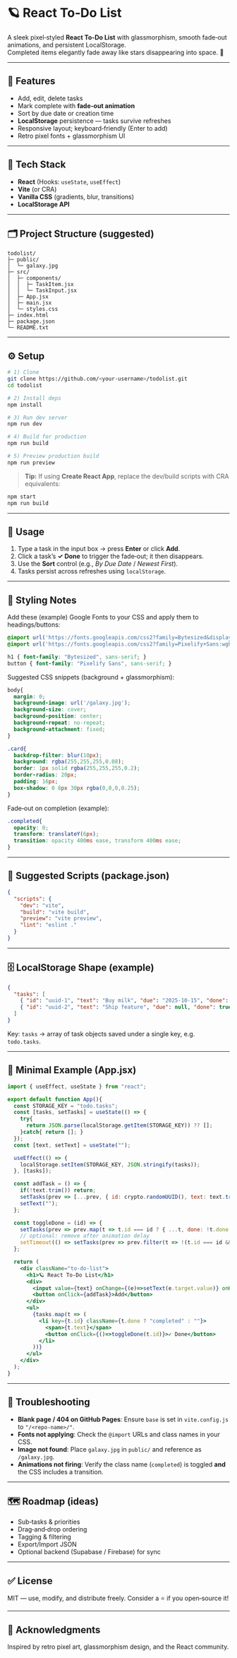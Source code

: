 # 🪐 React To‑Do List

A sleek pixel‑styled **React To‑Do List** with glassmorphism, smooth fade‑out animations, and persistent LocalStorage.  
Completed items elegantly fade away like stars disappearing into space. 🌌

---

## 🚀 Features
- Add, edit, delete tasks
- Mark complete with **fade‑out animation**
- Sort by due date or creation time
- **LocalStorage** persistence — tasks survive refreshes
- Responsive layout; keyboard‑friendly (Enter to add)
- Retro pixel fonts + glassmorphism UI

---

## 🧠 Tech Stack
- **React** (Hooks: `useState`, `useEffect`)
- **Vite** (or CRA)
- **Vanilla CSS** (gradients, blur, transitions)
- **LocalStorage API**

---

## 🗂 Project Structure (suggested)
```
todolist/
├─ public/
│  └─ galaxy.jpg
├─ src/
│  ├─ components/
│  │  ├─ TaskItem.jsx
│  │  └─ TaskInput.jsx
│  ├─ App.jsx
│  ├─ main.jsx
│  └─ styles.css
├─ index.html
├─ package.json
└─ README.txt
```

---

## ⚙️ Setup
```bash
# 1) Clone
git clone https://github.com/<your-username>/todolist.git
cd todolist

# 2) Install deps
npm install

# 3) Run dev server
npm run dev

# 4) Build for production
npm run build

# 5) Preview production build
npm run preview
```

> **Tip:** If using **Create React App**, replace the dev/build scripts with CRA equivalents:
```bash
npm start
npm run build
```

---

## 🧩 Usage
1. Type a task in the input box → press **Enter** or click **Add**.  
2. Click a task’s **✓ Done** to trigger the fade‑out; it then disappears.  
3. Use the **Sort** control (e.g., *By Due Date* / *Newest First*).  
4. Tasks persist across refreshes using `localStorage`.  

---

## 🎨 Styling Notes
Add these (example) Google Fonts to your CSS and apply them to headings/buttons:
```css
@import url('https://fonts.googleapis.com/css2?family=Bytesized&display=swap');
@import url('https://fonts.googleapis.com/css2?family=Pixelify+Sans:wght@400..700&display=swap');

h1 { font-family: "Bytesized", sans-serif; }
button { font-family: "Pixelify Sans", sans-serif; }
```

Suggested CSS snippets (background + glassmorphism):
```css
body{
  margin: 0;
  background-image: url('/galaxy.jpg');
  background-size: cover;
  background-position: center;
  background-repeat: no-repeat;
  background-attachment: fixed;
}

.card{
  backdrop-filter: blur(10px);
  background: rgba(255,255,255,0.08);
  border: 1px solid rgba(255,255,255,0.2);
  border-radius: 20px;
  padding: 16px;
  box-shadow: 0 8px 30px rgba(0,0,0,0.25);
}
```

Fade‑out on completion (example):
```css
.completed{
  opacity: 0;
  transform: translateY(6px);
  transition: opacity 400ms ease, transform 400ms ease;
}
```

---

## 🧪 Suggested Scripts (package.json)
```json
{
  "scripts": {
    "dev": "vite",
    "build": "vite build",
    "preview": "vite preview",
    "lint": "eslint ."
  }
}
```

---

## 🗄 LocalStorage Shape (example)
```json
{
  "tasks": [
    { "id": "uuid-1", "text": "Buy milk", "due": "2025-10-15", "done": false, "createdAt": 1697300000000 },
    { "id": "uuid-2", "text": "Ship feature", "due": null, "done": true, "createdAt": 1697300500000 }
  ]
}
```

Key: `tasks` → array of task objects saved under a single key, e.g. `todo.tasks`.

---

## 🧱 Minimal Example (App.jsx)
```jsx
import { useEffect, useState } from "react";

export default function App(){
  const STORAGE_KEY = "todo.tasks";
  const [tasks, setTasks] = useState(() => {
    try{
      return JSON.parse(localStorage.getItem(STORAGE_KEY)) ?? [];
    }catch{ return []; }
  });
  const [text, setText] = useState("");

  useEffect(() => {
    localStorage.setItem(STORAGE_KEY, JSON.stringify(tasks));
  }, [tasks]);

  const addTask = () => {
    if(!text.trim()) return;
    setTasks(prev => [...prev, { id: crypto.randomUUID(), text: text.trim(), done: false, createdAt: Date.now() }]);
    setText("");
  };

  const toggleDone = (id) => {
    setTasks(prev => prev.map(t => t.id === id ? { ...t, done: !t.done } : t));
    // optional: remove after animation delay
    setTimeout(() => setTasks(prev => prev.filter(t => !(t.id === id && t.done))), 450);
  };

  return (
    <div className="to-do-list">
      <h1>🪐 React To‑Do List</h1>
      <div>
        <input value={text} onChange={(e)=>setText(e.target.value)} onKeyDown={(e)=> e.key==='Enter' && addTask()} placeholder="Add a task..." />
        <button onClick={addTask}>Add</button>
      </div>
      <ul>
        {tasks.map(t => (
          <li key={t.id} className={t.done ? "completed" : ""}>
            <span>{t.text}</span>
            <button onClick={()=>toggleDone(t.id)}>✓ Done</button>
          </li>
        ))}
      </ul>
    </div>
  );
}
```

---

## 🧰 Troubleshooting
- **Blank page / 404 on GitHub Pages**: Ensure `base` is set in `vite.config.js` to `"/<repo-name>/"`.  
- **Fonts not applying**: Check the `@import` URLs and class names in your CSS.  
- **Image not found**: Place `galaxy.jpg` in `public/` and reference as `/galaxy.jpg`.  
- **Animations not firing**: Verify the class name (`completed`) is toggled **and** the CSS includes a transition.

---

## 🗺 Roadmap (ideas)
- Sub‑tasks & priorities
- Drag‑and‑drop ordering
- Tagging & filtering
- Export/Import JSON
- Optional backend (Supabase / Firebase) for sync

---

## ✅ License
MIT — use, modify, and distribute freely. Consider a ⭐ if you open‑source it!

---

## 🙌 Acknowledgments
Inspired by retro pixel art, glassmorphism design, and the React community.
